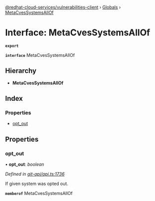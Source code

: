 [@redhat-cloud-services/vulnerabilities-client](../README.md) › [Globals](../globals.md) › [MetaCvesSystemsAllOf](metacvessystemsallof.md)

# Interface: MetaCvesSystemsAllOf

**`export`** 

**`interface`** MetaCvesSystemsAllOf

## Hierarchy

* **MetaCvesSystemsAllOf**

## Index

### Properties

* [opt_out](metacvessystemsallof.md#opt_out)

## Properties

###  opt_out

• **opt_out**: *boolean*

*Defined in [git-api/api.ts:1736](https://github.com/RedHatInsights/javascript-clients/blob/master/packages/vulnerabilities/git-api/api.ts#L1736)*

If given system was opted out.

**`memberof`** MetaCvesSystemsAllOf
